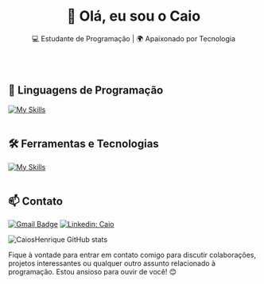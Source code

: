 <h1 align="center">👋 Olá, eu sou o Caio</h1>

<p align="center">
  💻 Estudante de Programação | 🌍 Apaixonado por Tecnologia
</p><br><br>


## 🚀 Linguagens de Programação
[![My Skills](https://skillicons.dev/icons?i=ts,javascript,nodejs,react,html,css,java,dotnet,cs,ruby)](https://skillicons.dev)<br><br>

## 🛠️ Ferramentas e Tecnologias
[![My Skills](https://skillicons.dev/icons?i=vscode,mysql,mongodb,graphql,git,github,azure,bash,cloudflare,docker,fastapi,npm,regex,linux)](https://skillicons.dev)<br><br>

## 📫 Contato

[![Gmail Badge](https://img.shields.io/badge/-caiokaikai@gmail.com-006bed?style=flat-square&logo=Gmail&logoColor=white&link=mailto:caiokaikai@gmail.com)](mailto:caiokaikai@gmail.com)
[![Linkedin: Caio](https://img.shields.io/badge/-CaioHenrique-blue?style=flat-square&logo=Linkedin&logoColor=white&link=https://www.linkedin.com/in/caio-henrique-27a23a2b5/)](https://www.linkedin.com/in/caio-henrique-27a23a2b5/)


![CaiosHenrique GitHub stats](https://github-readme-stats.vercel.app/api?username=CaiosHenrique&show_icons=true&theme=radical)

Fique à vontade para entrar em contato comigo para discutir colaborações, projetos interessantes ou qualquer outro assunto relacionado à programação. Estou ansioso para ouvir de você! 😊 <br><br>

